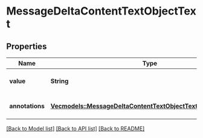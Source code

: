 # MessageDeltaContentTextObjectText

## Properties
Name | Type | Description | Notes
------------ | ------------- | ------------- | -------------
**value** | **String** | The data that makes up the text. | [optional] [default to None]
**annotations** | [**Vec<models::MessageDeltaContentTextObjectTextAnnotationsInner>**](MessageDeltaContentTextObject_text_annotations_inner.md) |  | [optional] [default to None]

[[Back to Model list]](../README.md#documentation-for-models) [[Back to API list]](../README.md#documentation-for-api-endpoints) [[Back to README]](../README.md)



